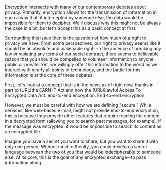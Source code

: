 Encryption intersects with many of our contemporary debates about privacy. Primarily, encryption allows for the transmission of information in such a way that, if intercepted by someone else, the data would be impossible for them to decipher. We'll discuss why this might not be always the case in a bit, but let's accept this as a basic concept at first.

Surrounding this issue then is the question of how much of a right to privacy we have. From some perspectives, our right to privacy seems like it should be an absolute and inalienable right--in the absence of breaking any law or violating any terms of our social contract, there seems to believable reason that you should be compelled to volunteer information to anyone, public or private. Yet, we willingly offer this information to the world as we interact with nearly all points of technology, and the battle for this information is at the core of these debates.

First, let's look at a concept that is in the news as of right now, thanks in part to (URL)the EARN IT Act and now the (URL)Lawful Access To Encrypted Data Act: end-to-end encryption. End-to-end encryption


However, we must be careful with how we are defining "secure." While services, like web-based e-mail, might not provide end-to-end encryption, this is because they provide other features that require reading the content in a decrypted form (allowing you to search past messages, for example). If the message was encrypted, it would be impossible to search its content as an encrypted file.



Imagine you have a secret you want to share, but you want to share it with only one person. Without much difficulty, you could develop a secret language between the two of you that would be indecipherable to someone else. At its core, this is the goal of any encrypted exchange--to pass   information along
